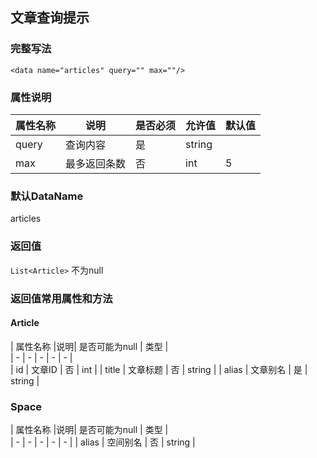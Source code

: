﻿## 文章查询提示

### 完整写法
```
<data name="articles" query="" max=""/>
```

### 属性说明
|  属性名称  |说明| 是否必须   | 允许值   | 默认值  |    
|  -  |  -  |  -  |  -  |  -  |
| query   | 查询内容   | 是   | string   |    |    
|  max  |  最多返回条数  |  否  | int   |  5  | 

### 默认DataName
articles

### 返回值
`List<Article>` 不为null

### 返回值常用属性和方法

#### Article
|  属性名称  |说明| 是否可能为null   | 类型  |    
|  -  |  -  |  -  |  -  |  -  |      
|  id  |  文章ID  |  否  | int   |
|  title  |  文章标题  |  否  | string   |
|  alias  |  文章别名  |  是  | string   |

 ### Space
|  属性名称  |说明| 是否可能为null   | 类型  |    
|  -  |  -  |  -  |  -  |  -  |
|  alias  | 空间别名   | 否   |  string  |